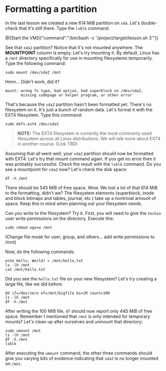 # Formatting a partition
In the last lesson we created a new 614 MiB partition on `sda`. Let's double-check that it's still there. Type the `lsblk` command.

@[Start the VM]({"command":"/bin/bash -c '/project/target/lesson.sh 3'"})


See that `sda2` partition? Notice that it's not mounted anywhere. The **MOUNTPOINT** column is empty. Let's try mounting it. By default, Linux has a `/mnt` directory specifically for use in mounting filesystems temporarily. Type the following command:

```
sudo mount /dev/sda2 /mnt
```

Hmm... Didn't work, did it?

```
mount: wrong fs type, bad option, bad superblock on /dev/sda2,
       missing codepage or helper program, or other error
```

That's because the `sda2` partition hasn't been formatted yet. There's no filesystem on it. It's just a bunch of random data. Let's format it with the EXT4 filesystem. Type this command:

```
sudo mkfs.ext4 /dev/sda2
```

> **NOTE:** The EXT4 filesystem is currently the most commonly used filesystem across all Linux distributions. We will talk more about EXT4 in another course. (Link TBD)

Assuming that all went well, your `sda2` partition should now be formatted with EXT4. Let's try that mount command again. If you get no error then it was probably successful. Check the result with the `lsblk` command. Do you see a mountpoint for `sda2` now? Let's check the disk space:

```
df -h /mnt
```

There should be 545 MiB of free space. Wow. We lost a lot of that 614 MiB to the formatting, didn't we? The filesystem elements (superblock, inode and block bitmaps and tables, journal, etc.) take up a nontrivial amount of space. Keep this in mind when planning out your filesystem needs.

Can you write to the filesystem? Try it. First, you will need to give the `techio` user write permissions on the directory. Execute this:

```
sudo chmod ugo+w /mnt
```

(Change file mode for user, group, and others... add write permissions to /mnt)

Now, do the following commands:

```
echo Hello, World! > /mnt/hello.txt
ls -lh /mnt
cat /mnt/hello.txt
```

Did you see the `hello.txt` file on your new filesystem? Let's try creating a large file, like we did before.

```
dd if=/dev/zero of=/mnt/bigfile bs=1M count=100
ls -lh /mnt
df -h /mnt
```

After writing the 100 MiB file, `df` should now report only 445 MiB of free space. Remember I mentioned that `/mnt` is only intended for temporary mounts? Let's clean up after ourselves and unmount that directory:

```
sudo umount /mnt
ls -lh /mnt
df -h /mnt
lsblk
```

After executing the `umount` command, the other three commands should give you varying bits of evidence indicating that `sda2` is no longer mounted on `/mnt`.
